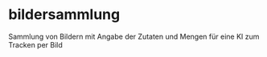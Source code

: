 # bildersammlung
Sammlung von Bildern mit Angabe der Zutaten und Mengen für eine KI zum Tracken per Bild
